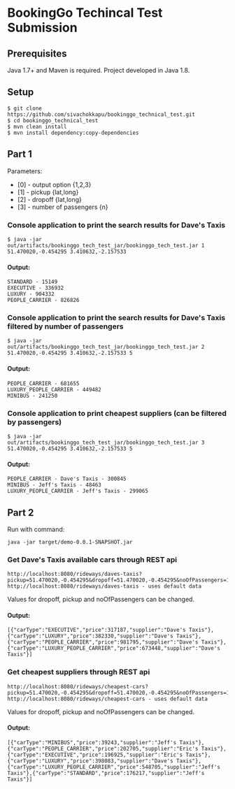 # BookingGo Techincal Test Submission

## Prerequisites
Java 1.7+ and Maven is required. Project developed in Java 1.8.

## Setup
```
$ git clone https://github.com/sivachokkapu/bookinggo_technical_test.git
$ cd bookinggo_technical_test
$ mvn clean install
$ mvn install dependency:copy-dependencies
```

## Part 1

Parameters: 
- [0] - output option {1,2,3}
- [1] - pickup {lat,long}
- [2] - dropoff {lat,long}
- [3] - number of passengers {n}

### Console application to print the search results for Dave's Taxis

```
$ java -jar out/artifacts/bookinggo_tech_test_jar/bookinggo_tech_test.jar 1 51.470020,-0.454295 3.410632,-2.157533
```

#### Output:
```
STANDARD - 15149
EXECUTIVE - 336932
LUXURY - 904332
PEOPLE_CARRIER - 826826
```

### Console application to print the search results for Dave's Taxis filtered by number of passengers

```
$ java -jar out/artifacts/bookinggo_tech_test_jar/bookinggo_tech_test.jar 2 51.470020,-0.454295 3.410632,-2.157533 5
```

#### Output:

```
PEOPLE_CARRIER - 681655
LUXURY_PEOPLE_CARRIER - 449482
MINIBUS - 241250
```

### Console application to print cheapest suppliers (can be filtered by passengers)

```
$ java -jar out/artifacts/bookinggo_tech_test_jar/bookinggo_tech_test.jar 3 51.470020,-0.454295 3.410632,-2.157533 5
```

#### Output:

```
PEOPLE_CARRIER - Dave's Taxis - 300845
MINIBUS - Jeff's Taxis - 48463
LUXURY_PEOPLE_CARRIER - Jeff's Taxis - 299065
```

## Part 2

Run with command:

```
java -jar target/demo-0.0.1-SNAPSHOT.jar
```

### Get Dave's Taxis available cars through REST api

```
http://localhost:8080/rideways/daves-taxis?pickup=51.470020,-0.454295&dropoff=51.470020,-0.454295&noOfPassengers=1
http://localhost:8080/rideways/daves-taxis - uses default data
```
Values for dropoff, pickup and noOfPassengers can be changed.

#### Output:

```
[{"carType":"EXECUTIVE","price":317187,"supplier":"Dave's Taxis"},{"carType":"LUXURY","price":382330,"supplier":"Dave's Taxis"},{"carType":"PEOPLE_CARRIER","price":981795,"supplier":"Dave's Taxis"},{"carType":"LUXURY_PEOPLE_CARRIER","price":673448,"supplier":"Dave's Taxis"}]
```

### Get cheapest suppliers through REST api

```
http://localhost:8080/rideways/cheapest-cars?pickup=51.470020,-0.454295&dropoff=51.470020,-0.454295&noOfPassengers=1
http://localhost:8080/rideways/cheapest-cars - uses default data
```
Values for dropoff, pickup and noOfPassengers can be changed.

#### Output:
```
[{"carType":"MINIBUS","price":39243,"supplier":"Jeff's Taxis"},{"carType":"PEOPLE_CARRIER","price":202705,"supplier":"Eric's Taxis"},{"carType":"EXECUTIVE","price":196925,"supplier":"Eric's Taxis"},{"carType":"LUXURY","price":398083,"supplier":"Dave's Taxis"},{"carType":"LUXURY_PEOPLE_CARRIER","price":548705,"supplier":"Jeff's Taxis"},{"carType":"STANDARD","price":176217,"supplier":"Jeff's Taxis"}]
```


